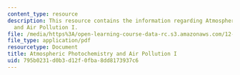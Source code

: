 ```yaml
---
content_type: resource
description: This resource contains the information regarding Atmospheric Photochemistry
  and Air Pollution I.
file: /media/https%3A/open-learning-course-data-rc.s3.amazonaws.com/12-335-experimental-atmospheric-chemistry-fall-2014/795b0231d0b3d12f0fba8dd8173937c6_MIT12_335F14_Lecture1_1.pdf
file_type: application/pdf
resourcetype: Document
title: Atmospheric Photochemistry and Air Pollution I
uid: 795b0231-d0b3-d12f-0fba-8dd8173937c6
---
```

